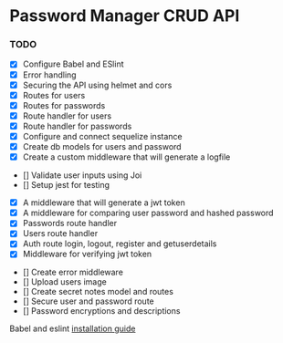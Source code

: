 # Password Manager CRUD API

### TODO

-   [x] Configure Babel and ESlint
-   [x] Error handling
-   [x] Securing the API using helmet and cors
-   [x] Routes for users
-   [x] Routes for passwords
-   [x] Route handler for users
-   [x] Route handler for passwords
-   [x] Configure and connect sequelize instance
-   [x] Create db models for users and password
-   [x] Create a custom middleware that will generate a logfile
-   [] Validate user inputs using Joi
-   [] Setup jest for testing
-   [x] A middleware that will generate a jwt token
-   [x] A middleware for comparing user password and hashed password
-   [x] Passwords route handler
-   [x] Users route handler
-   [x] Auth route login, logout, register and getuserdetails
-   [x] Middleware for verifying jwt token
-   [] Create error middleware
-   [] Upload users image
-   [] Create secret notes model and routes
-   [] Secure user and password route
-   [] Password encryptions and descriptions

Babel and eslint [installation guide](https://gist.github.com/vukhanhtruong/670c6b4d1c02a5798cb40a50762c7548)
